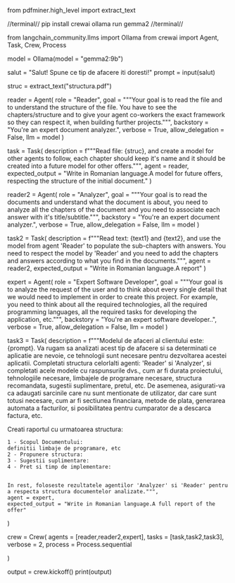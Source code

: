 <!-- # AI-Agent
AI-Agent , client offert generator

# Salut! Numele meu este Alin Dobrea.
# Nivel de experiență = Începător

Am decis să folosesc LLM-ul, Gemma 2. llama3 nu interacționează foarte bine cu limba română și rezultă în mai multe erori/halucinații.

De asemenea, voi folosi CrewAi, pentru antrenarea și configurarea agenților AI.

# Here we go..

Am început prin conversia fișierelor cu oferte din .docx în .pdf , în felul acesta, LLM-ul poate citi cu ușurință fișierul mulțumită modulului (pdfminer.high_level).

Prin urmare, începem cu primul modul. -->

from pdfminer.high_level import extract_text

<!-- mai departe, instalăm și importăm Ollama și CrewAi -->

//terminal//
pip install crewai
ollama run gemma2
//terminal//

from langchain_community.llms import Ollama
from crewai import Agent, Task, Crew, Process

<!-- vom folosi modelul Gemma2: 9b -->

model = Ollama(model = "gemma2:9b")

<!-- Cerem un prompt pentru AI pentru a stabili ce tip de business are nevoie client-ul. -->

salut = "Salut! Spune ce tip de afacere iti doresti!"
prompt = input(salut)

<!-- Train thought:

Am încercat să creez un agent care să citească fișierele, și să analizeze structura/layout-ul documentelor.
Din oarecare motiv, acesta reușea să extragă corect doar ultimele 2 sub-capitole (Probabil datorită redactării documentului).
Așa că.. m-am dat bătut și am creat un fișier PDF în care i-am scris concis structura fișierului, respectiv:

    1 - Scopul Documentului:
    2 - Propunere structura:
    3 - Sugestii suplimentare:
    4 - Pret si timp de implementare: -->

struc = extract_text("structura.pdf")

reader = Agent(
    role = "Reader",
    goal = """Your goal is to read the file and to understand the structure of the file. You have to see the chapters/structure and to give your agent co-workers the exact framework so they can respect it, when building further projects.""",
    backstory = "You're an expert document analyzer.",
    verbose = True,
    allow_delegation = False,
    llm = model
)

task = Task(
    description = f"""Read file: {struc}, and create a model for other agents to follow, each chapter should keep it's name and it should be created into a future model for other offers.""",
    agent = reader,
    expected_output = "Write in Romanian language.A model for future offers, respecting the structure of the initial document."
)

<!-- Acest agent acum va avea rolul de a citi documentul cu structura și de a o prezenta celorlalți agenți AI. -->


<!-- Apoi am încercat să creez un agent care să citească fișierele cu oferte și să înțeleagă despre ce este vorba în document, ce relevanță are fiecare sub-capitol și să-l asocieze cu paragraful din care face parte. -->

reader2 = Agent(
    role = "Analyzer",
    goal = """Your goal is to read the documents and understand what the document is about, you need to analyze all the chapters of the document and you need to associate each answer with it's title/subtitle.""",
    backstory = "You're an expert document analyzer.",
    verbose = True,
    allow_delegation = False,
    llm = model
)

task2 = Task(
    description = f"""Read text: {text1} and {text2}, and use the model from agent 'Reader' to populate the sub-chapters with answers.
    You need to respect the model by 'Reader' and you need to add the chapters and answers according to what you find in the documents.""",
    agent = reader2,
    expected_output = "Write in Romanian language.A report"
)

<!-- Iar in final, am creat un agent care analizeaza prompt-ul clientului si asambleaza cu ajutorul colegilor sai un raport cu structura ofertelor din exemple. -->

expert = Agent(
    role = "Expert Software Developer",
    goal = """Your goal is to analyze the request of the user and to think about every single detail that we would need to implement in order to create this project.
    For example, you need to think about all the required technologies, all the required programming languages,
    all the required tasks for developing the application, etc.""",
    backstory = "You're an expert software developer..",
    verbose = True,
    allow_delegation = False,
    llm = model
)

task3 = Task(
    description = f"""Modelul de afaceri al clientului este: {prompt}. 
    Va rugam sa analizati acest tip de afacere si sa determinati ce aplicatie are nevoie, ce tehnologii sunt necesare pentru dezvoltarea acestei aplicatii. 
    Completati structura celorlalti agenti: 'Reader' si 'Analyzer',
      si completati acele modele cu raspunsurile dvs., cum ar fi durata proiectului, tehnologiile necesare, limbajele de programare necesare, structura recomandata, sugestii suplimentare, pretul, etc. 
      De asemenea, asigurati-va ca adaugati sarcinile care nu sunt mentionate de utilizator, dar care sunt totusi necesare, 
      cum ar fi sectiunea financiara, metode de plata, generarea automata a facturilor, si posibilitatea pentru cumparator de a descarca factura, etc.

Creati raportul cu urmatoarea structura:
    
    1 - Scopul Documentului:
    definitii limbaje de programare, etc
    2 - Propunere structura:
    3 - Sugestii suplimentare:
    4 - Pret si timp de implementare:
    
    
    In rest, foloseste rezultatele agentilor 'Analyzer' si 'Reader' pentru a respecta structura documentelor analizate.""",
    agent = expert,
    expected_output = "Write in Romanian language.A full report of the offer"
)


<!-- Am finalizat prin a asambla crew-ul conform CrewAi și prin a printa output-ul. -->

crew = Crew(
    agents = [reader,reader2,expert],
    tasks = [task,task2,task3],
    verbose = 2,
    process = Process.sequential

)

output = crew.kickoff()
print(output)

<!-- Rezultatul nu este exact ca în exemplu, dar cu mai mult timp alocat pentru fine-tunning, cu siguranță reușim să ajungem la rezultatul dorit! 

Vă mulțumesc! -->